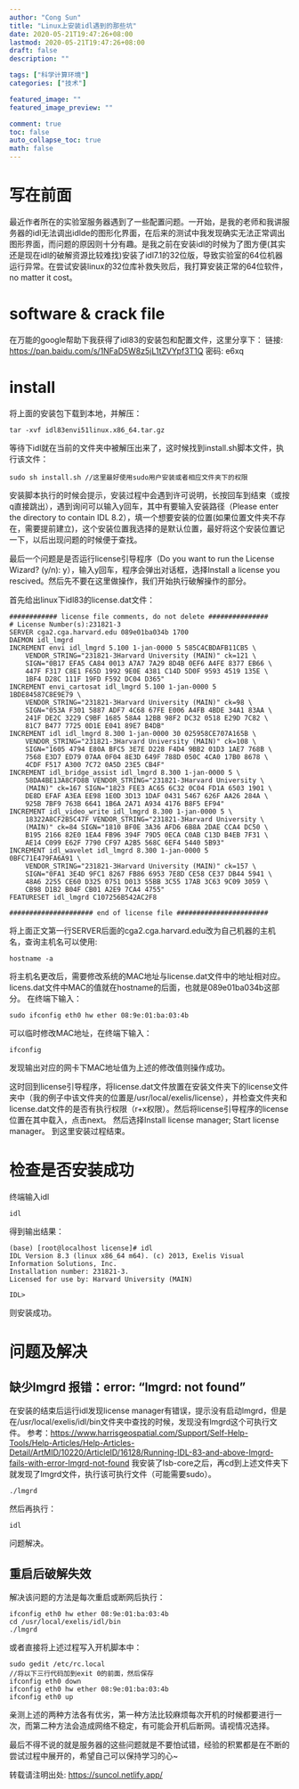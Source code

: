 ```yaml
---
author: "Cong Sun"
title: "Linux上安装idl遇到的那些坑"
date: 2020-05-21T19:47:26+08:00
lastmod: 2020-05-21T19:47:26+08:00
draft: false
description: ""

tags: ["科学计算环境"]
categories: ["技术"]

featured_image: ""
featured_image_preview: ""

comment: true
toc: false
auto_collapse_toc: true
math: false
---
```


# 写在前面
最近作者所在的实验室服务器遇到了一些配置问题。一开始，是我的老师和我讲服务器的idl无法调出idlde的图形化界面，在后来的测试中我发现确实无法正常调出图形界面，而问题的原因则十分有趣。是我之前在安装idl的时候为了图方便(其实还是现在idl的破解资源比较难找)安装了idl7.1的32位版，导致实验室的64位机器运行异常。在尝试安装linux的32位库补救失败后，我打算安装正常的64位软件，no matter it cost。

<!--more-->

# software & crack file
在万能的google帮助下我获得了idl83的安装包和配置文件，这里分享下：
链接: https://pan.baidu.com/s/1NFaD5W8z5jL1tZVYpf3T1Q 密码: e6xq

# install
将上面的安装包下载到本地，并解压：
```
tar -xvf idl83envi51linux.x86_64.tar.gz
```

等待下idl就在当前的文件夹中被解压出来了，这时候找到install.sh脚本文件，执行该文件：

```
sudo sh install.sh //这里最好使用sudo用户安装或者相应文件夹下的权限
```
安装脚本执行的时候会提示，安装过程中会遇到许可说明，长按回车到结束（或按q直接跳出），遇到询问可以输入y回车，其中有要输入安装路径（Please enter the directory to contain IDL 8.2），填一个想要安装的位置(如果位置文件夹不存在，需要提前建立)，这个安装位置我选择的是默认位置，最好将这个安装位置记一下，以后出现问题的时候便于查找。

最后一个问题是是否运行license引导程序（Do you want to run the License Wizard? (y/n): y），输入y回车，程序会弹出对话框，选择Install a license you rescived。然后先不要在这里做操作，我们开始执行破解操作的部分。

首先给出linux下idl83的license.dat文件：

```
############ license file comments, do not delete ###############  
# License Number(s):231821-3  
SERVER cga2.cga.harvard.edu 089e01ba034b 1700  
DAEMON idl_lmgrd  
INCREMENT envi idl_lmgrd 5.100 1-jan-0000 5 585C4CBDAFB11CB5 \  
    VENDOR_STRING="231821-3Harvard University (MAIN)" ck=121 \  
    SIGN="0B17 EFA5 CA84 0013 A7A7 7A29 8D4B 0EF6 A4FE 8377 EB66 \  
    447F F317 C8E1 F65D 1992 9E0E 4381 C14D 5D0F 9593 4519 135E \  
    1BF4 D28C 111F 19FD F592 DC04 D365"  
INCREMENT envi_cartosat idl_lmgrd 5.100 1-jan-0000 5 
1BDE84587C8E9E79 \  
    VENDOR_STRING="231821-3Harvard University (MAIN)" ck=98 \  
    SIGN="053A F301 5887 ADF7 4C68 67FE E006 A4FB 4BDE 34A1 83AA \  
    241F DE2C 3229 C9BF 1685 58A4 12BB 98F2 DC32 0518 E29D 7C82 \  
    81C7 B477 7725 0D1E E041 89E7 B4DB"  
INCREMENT idl idl_lmgrd 8.300 1-jan-0000 30 025958CE707A165B \  
    VENDOR_STRING="231821-3Harvard University (MAIN)" ck=108 \  
    SIGN="1605 4794 E80A BFC5 3E7E D228 F4D4 9BB2 01D3 1AE7 768B \  
    7568 E3D7 ED79 07AA 0F04 8E3D 649F 788D 050C 4CA0 17B0 8678 \  
    4CDF F517 A300 7C72 0A5D 23E5 CB4F"  
INCREMENT idl_bridge_assist idl_lmgrd 8.300 1-jan-0000 5 \  
    58DA4BE13A8CFD8B VENDOR_STRING="231821-3Harvard University \  
    (MAIN)" ck=167 SIGN="1823 FEE3 AC65 6C32 0C04 FD1A 6503 1901 \  
    DE8D EFAF A3EA EE98 1E0D 3D13 1DAF 0431 5467 626F AA26 284A \  
    925B 7BF9 763B 6641 1B6A 2A71 A934 4176 B8F5 EF94"  
INCREMENT idl_video_write idl_lmgrd 8.300 1-jan-0000 5 \  
    18322A8CF2B5C47F VENDOR_STRING="231821-3Harvard University \  
    (MAIN)" ck=84 SIGN="1810 BF0E 3A36 AFD6 6B8A 2DAE CCA4 DC50 \  
    B195 2166 82E0 1EA4 FB96 394F 79D5 0ECA C0AB C13D B4EB 7F31 \  
    AE14 C099 E62F 7790 CF97 A2B5 568C 6EF4 5440 5B93"  
INCREMENT idl_wavelet idl_lmgrd 8.300 1-jan-0000 5 
0BFC71E479FA6A91 \  
    VENDOR_STRING="231821-3Harvard University (MAIN)" ck=157 \  
    SIGN="0FA1 3E4D 9FC1 8267 FB86 6953 7E8D CE58 CE37 DB44 5941 \  
    48A6 2255 CE60 D325 0751 D013 55BB 3C55 17AB 3C63 9C09 3059 \  
    CB98 D1B2 B04F CB01 A2E9 7CA4 4755"  
FEATURESET idl_lmgrd C107256B542AC2F8  
  
##################### end of license file #######################
```

将上面正文第一行SERVER后面的cga2.cga.harvard.edu改为自己机器的主机名，查询主机名可以使用:
```
hostname -a
```
将主机名更改后，需要修改系统的MAC地址与license.dat文件中的地址相对应。licens.dat文件中MAC的值就在hostname的后面，也就是089e01ba034b这部分。
在终端下输入：

```
sudo ifconfig eth0 hw ether 08:9e:01:ba:03:4b
```
可以临时修改MAC地址，在终端下输入：
```
ifconfig
```
发现输出对应的网卡下MAC地址值为上述的修改值则操作成功。

这时回到license引导程序，将license.dat文件放置在安装文件夹下的license文件夹中（我的例子中该文件夹的位置是/usr/local/exelis/license），并检查文件夹和license.dat文件的是否有执行权限（r+x权限）。然后将license引导程序的license位置在其中载入，点击next。
然后选择Install license manager; Start license manager。
到这里安装过程结束。

# 检查是否安装成功
终端输入idl
```
idl
```
得到输出结果：
```
(base) [root@localhost license]# idl
IDL Version 8.3 (linux x86_64 m64). (c) 2013, Exelis Visual Information Solutions, Inc.
Installation number: 231821-3.
Licensed for use by: Harvard University (MAIN)

IDL>
```
则安装成功。

# 问题及解决

## 缺少lmgrd 报错：error: “lmgrd: not found”
在安装的结束后运行idl发现license manager有错误，提示没有启动lmgrd，但是在/usr/local/exelis/idl/bin文件夹中查找的时候，发现没有lmgrd这个可执行文件。
参考：https://www.harrisgeospatial.com/Support/Self-Help-Tools/Help-Articles/Help-Articles-Detail/ArtMID/10220/ArticleID/16128/Running-IDL-83-and-above-lmgrd-fails-with-error-lmgrd-not-found
我安装了lsb-core之后，再cd到上述文件夹下就发现了lmgrd文件，执行该可执行文件（可能需要sudo）。
```
./lmgrd
```
然后再执行：
```
idl
```
问题解决。

## 重启后破解失效
解决该问题的方法是每次重启或断网后执行：
```
ifconfig eth0 hw ether 08:9e:01:ba:03:4b
cd /usr/local/exelis/idl/bin
./lmgrd
```
或者直接将上述过程写入开机脚本中：
```
sudo gedit /etc/rc.local
//将以下三行代码加到exit 0的前面，然后保存
ifconfig eth0 down
ifconfig eth0 hw ether 08:9e:01:ba:03:4b
ifconfig eth0 up
```
亲测上述的两种方法各有优劣，第一种方法比较麻烦每次开机的时候都要进行一次，而第二种方法会造成网络不稳定，有可能会开机后断网。请视情况选择。

最后不得不说的就是服务器的这些问题就是不要怕试错，经验的积累都是在不断的尝试过程中展开的，希望自己可以保持学习的心~

<!--more-->
转载请注明出处: https://suncol.netlify.app/